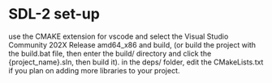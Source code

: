 # SDL-2 set-up

use the CMAKE extension for vscode and select the Visual Studio Community 202X Release amd64_x86 and build, (or build the project with the build.bat file, then enter the build/ directory and click the {project_name}.sln, then build it).
in the deps/ folder, edit the CMakeLists.txt if you plan on adding more libraries to your project.
